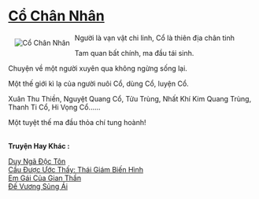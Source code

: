 <a href="https://utruyen.com/co-chan-nhan/13555/" title="Cổ Chân Nhân"><h1>Cổ Chân Nhân</h1></a><div style="display:table"><img align="right" style="float: left; padding: 10px;" src="https://utruyen.com/images/story/200x260/co-chan-nhan.jpg" alt="Cổ Chân Nhân">Người là vạn vật chi linh, Cổ là thiên địa chân tinh<p></p>Tam quan bất chính, ma đầu tái sinh.<p></p>Chuyện về một người xuyên qua không ngừng sống lại.<p></p>Một thế giới kì lạ của người nuôi Cổ, dùng Cổ, luyện Cổ.<p></p>Xuân Thu Thiền, Nguyệt Quang Cổ, Tửu Trùng, Nhất Khí Kim Quang Trùng, Thanh Ti Cổ, Hi Vọng Cổ......<p></p>Một tuyệt thế ma đầu thỏa chí tung hoành!</div><p><br><b>Truyện Hay Khác :</b></p><a href="https://utruyen.com/duy-nga-doc-ton/5113/" alt="Duy Ngã Độc Tôn">Duy Ngã Độc Tôn</a><br/><a href="https://github.com/quanluxury/ngontinhhot/tree/master/truyenhay/18913/" alt="Cầu Được Ước Thấy: Thái Giám Biến Hình">Cầu Được Ước Thấy: Thái Giám Biến Hình</a><br/><a href="https://www.wattpad.com/story/202540259-em-g%C3%A1i-c%E1%BB%A7a-gian-th%E1%BA%A7n" alt="Em Gái Của Gian Thần">Em Gái Của Gian Thần</a><br/><a href="https://github.com/quanluxury/truyenhot/tree/master/truyenhay/19180/" alt="Đế Vương Sủng Ái">Đế Vương Sủng Ái</a><br/>
